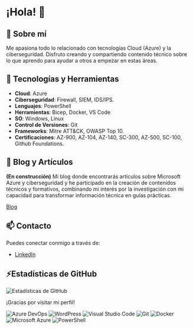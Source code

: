 # ¡Hola! 👋

## 🎯 Sobre mí
Me apasiona todo lo relacionado con tecnologías Cloud (Azure) y la ciberseguridad. Disfruto creando y compartiendo contenido técnico sobre lo que aprendo para ayudar a otros a empezar en estas áreas. 

## 🚀 Tecnologías y Herramientas
- **Cloud**: Azure
- **Ciberseguridad**: Firewall, SIEM, IDS/IPS.
- **Lenguajes**: PowerShell
- **Herramientas**: Bicep, Docker, VS Code
- **SO**: Windows, Linux
- **Control de Versiones**: Git
- **Frameworks**: Mitre ATT&CK, OWASP Top 10.
- **Certificaciones**: AZ-900, AZ-104, AZ-140, SC-300, AZ-500, SC-100, Github Foundations.


## 📝 Blog y Artículos
**(En construcción)** Mi blog donde encontrarás artículos sobre Microsoft Azure y ciberseguridad y he participado en la creación de contenidos técnicos y formativos, combinando mi interés por la investigación con mi capacidad para transformar información técnica en guías prácticas.

[Blog](https://nosolocloud.com)



## 📫 Contacto
 Puedes conectar conmigo a través de:
- [LinkedIn](www.linkedin.com/in/angela-kurtalieva)


## ⚡Estadísticas de GitHub
![Estadísticas de GitHub](https://github-readme-stats.vercel.app/api?username=akurtalieva&show_icons=true&theme=radical)



¡Gracias por visitar mi perfil!

![Azure DevOps](https://img.shields.io/badge/Azure_DevOps-0078D7?style=for-the-badge&logo=azure-devops&logoColor=white)
![WordPress](https://img.shields.io/badge/Wordpress-21759B?style=for-the-badge&logo=wordpress&logoColor=white)
![Visual Studio Code](https://img.shields.io/badge/Visual_Studio_Code-0078D7?style=for-the-badge&logo=visual-studio-code&logoColor=white)
![Git](https://img.shields.io/badge/Git-F05032?style=for-the-badge&logo=git&logoColor=white)
![Docker](https://img.shields.io/badge/Docker-2496ED?style=for-the-badge&logo=docker&logoColor=white)
![Microsoft Azure](https://img.shields.io/badge/Microsoft_Azure-0089D6?style=for-the-badge&logo=microsoft-azure&logoColor=white)
![PowerShell](https://img.shields.io/badge/PowerShell-5391FE?style=for-the-badge&logo=powershell&logoColor=white)
